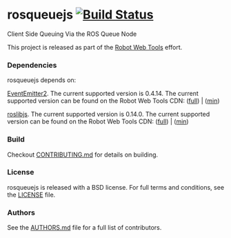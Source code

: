 rosqueuejs [![Build Status](https://api.travis-ci.org/GT-RAIL/rosqueuejs.png)](https://travis-ci.org/GT-RAIL/rosqueuejs)
==========

Client Side Queuing Via the ROS Queue Node

This project is released as part of the [Robot Web Tools](http://robotwebtools.org/) effort.

### Dependencies
rosqueuejs depends on:

[EventEmitter2](https://github.com/hij1nx/EventEmitter2). The current supported version is 0.4.14. The current supported version can be found on the Robot Web Tools CDN: ([full](http://cdn.robotwebtools.org/EventEmitter2/0.4.14/eventemitter2.js)) | ([min](http://cdn.robotwebtools.org/EventEmitter2/0.4.14/eventemitter2.min.js))

[roslibjs](https://github.com/RobotWebTools/roslibjs). The current supported version is 0.14.0. The current supported version can be found on the Robot Web Tools CDN: ([full](http://cdn.robotwebtools.org/roslibjs/0.14.0/roslib.js)) | ([min](http://cdn.robotwebtools.org/roslibjs/0.14.0/roslib.min.js))

### Build
Checkout [CONTRIBUTING.md](CONTRIBUTING.md) for details on building.

### License
rosqueuejs is released with a BSD license. For full terms and conditions, see the [LICENSE](LICENSE) file.

### Authors
See the [AUTHORS.md](AUTHORS.md) file for a full list of contributors.
